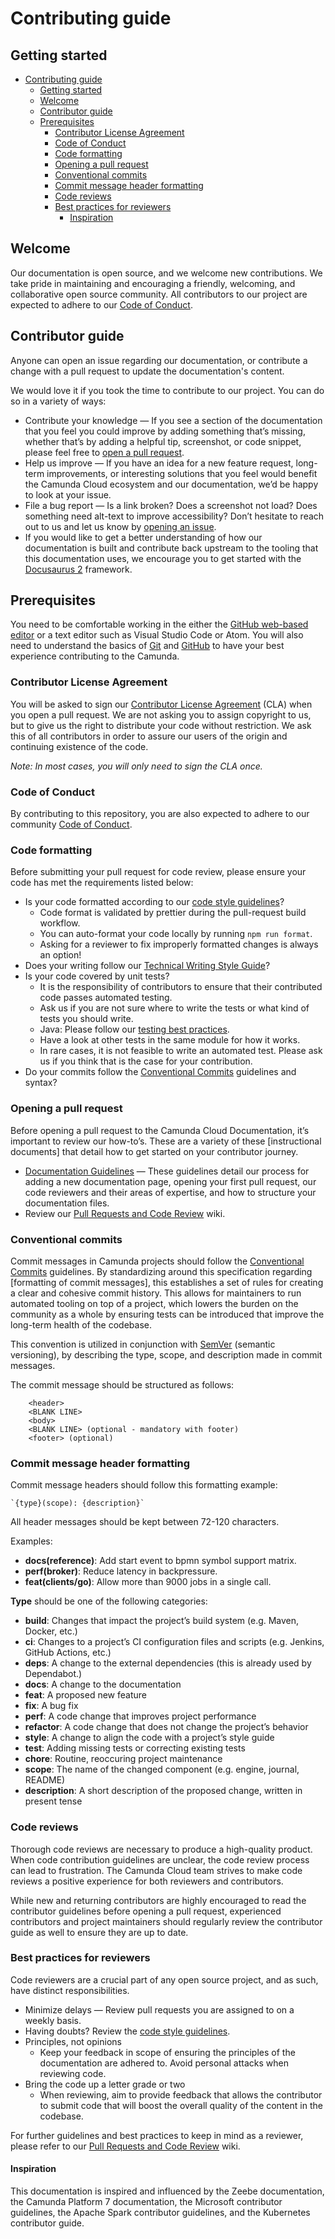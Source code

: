 # Contributing guide

## Getting started

- [Contributing guide](#contributing-guide)
  - [Getting started](#getting-started)
  - [Welcome](#welcome)
  - [Contributor guide](#contributor-guide)
  - [Prerequisites](#prerequisites)
    - [Contributor License Agreement](#contributor-license-agreement)
    - [Code of Conduct](#code-of-conduct)
    - [Code formatting](#code-formatting)
    - [Opening a pull request](#opening-a-pull-request)
    - [Conventional commits](#conventional-commits)
    - [Commit message header formatting](#commit-message-header-formatting)
    - [Code reviews](#code-reviews)
    - [Best practices for reviewers](#best-practices-for-reviewers)
      - [Inspiration](#inspiration)

## Welcome

Our documentation is open source, and we welcome new contributions. We take pride in maintaining and encouraging a friendly, welcoming, and collaborative open source community. All contributors to our project are expected to adhere to our [Code of Conduct].

## Contributor guide

Anyone can open an issue regarding our documentation, or contribute a change with a pull request to update the documentation's content.

We would love it if you took the time to contribute to our project. You can do so in a variety of ways:

- Contribute your knowledge — If you see a section of the documentation that you feel you could improve by adding something that’s missing, whether that’s by adding a helpful tip, screenshot, or code snippet, please feel free to [open a pull request].
- Help us improve — If you have an idea for a new feature request, long-term improvements, or interesting solutions that you feel would benefit the Camunda Cloud ecosystem and our documentation, we’d be happy to look at your issue.
- File a bug report — Is a link broken? Does a screenshot not load? Does something need alt-text to improve accessibility? Don’t hesitate to reach out to us and let us know by [opening an issue].
- If you would like to get a better understanding of how our documentation is built and contribute back upstream to the tooling that this documentation uses, we encourage you to get started with the [Docusaurus 2] framework.

## Prerequisites

You need to be comfortable working in the either the [GitHub web-based editor] or a text editor such as Visual Studio Code or Atom. You will also need to understand the basics of [Git] and [GitHub] to have your best experience contributing to the Camunda.

### Contributor License Agreement

You will be asked to sign our [Contributor License Agreement] (CLA) when you open a pull request. We are not asking you to assign copyright to us, but to give us the right to distribute your code without restriction. We ask this of all contributors in order to assure our users of the origin and continuing existence of the code.

_Note: In most cases, you will only need to sign the CLA once._

### Code of Conduct

By contributing to this repository, you are also expected to adhere to our community [Code of Conduct].

### Code formatting

Before submitting your pull request for code review, please ensure your code has met the requirements listed below:

- Is your code formatted according to our [code style guidelines]?
  - Code format is validated by prettier during the pull-request build workflow.
  - You can auto-format your code locally by running `npm run format`.
  - Asking for a reviewer to fix improperly formatted changes is always an option!
- Does your writing follow our [Technical Writing Style Guide]?
- Is your code covered by unit tests?
  - It is the responsibility of contributors to ensure that their contributed code passes automated testing.
  - Ask us if you are not sure where to write the tests or what kind of tests you should write.
  - Java: Please follow our [testing best practices].
  - Have a look at other tests in the same module for how it works.
  - In rare cases, it is not feasible to write an automated test. Please ask us if you think that is the case for your contribution.
- Do your commits follow the [Conventional Commits] guidelines and syntax?

### Opening a pull request

Before opening a pull request to the Camunda Cloud Documentation, it’s important to review our how-to’s. These are a variety of these [instructional documents] that detail how to get started on your contributor journey.

- [Documentation Guidelines] — These guidelines detail our process for adding a new documentation page, opening your first pull request, our code reviewers and their areas of expertise, and how to structure your documentation files.
- Review our [Pull Requests and Code Review] wiki.

### Conventional commits

Commit messages in Camunda projects should follow the [Conventional Commits] guidelines. By standardizing around this specification regarding [formatting of commit messages], this establishes a set of rules for creating a clear and cohesive commit history. This allows for maintainers to run automated tooling on top of a project, which lowers the burden on the community as a whole by ensuring tests can be introduced that improve the long-term health of the codebase.

This convention is utilized in conjunction with [SemVer] (semantic versioning), by describing the type, scope, and description made in commit messages.

The commit message should be structured as follows:

```
    <header>
    <BLANK LINE>
    <body>
    <BLANK LINE> (optional - mandatory with footer)
    <footer> (optional)
```

### Commit message header formatting

Commit message headers should follow this formatting example:

    `{type}(scope): {description}`

All header messages should be kept between 72-120 characters.

Examples:

- **docs(reference)**: Add start event to bpmn symbol support matrix.
- **perf(broker)**: Reduce latency in backpressure.
- **feat(clients/go)**: Allow more than 9000 jobs in a single call.

**Type** should be one of the following categories:

- **build**: Changes that impact the project’s build system (e.g. Maven, Docker, etc.)
- **ci**: Changes to a project’s CI configuration files and scripts (e.g. Jenkins, GitHub Actions, etc.)
- **deps**: A change to the external dependencies (this is already used by Dependabot.)
- **docs**: A change to the documentation
- **feat**: A proposed new feature
- **fix**: A bug fix
- **perf**: A code change that improves project performance
- **refactor**: A code change that does not change the project’s behavior
- **style**: A change to align the code with a project’s style guide
- **test**: Adding missing tests or correcting existing tests
- **chore**: Routine, reoccuring project maintenance
- **scope**: The name of the changed component (e.g. engine, journal, README)
- **description**: A short description of the proposed change, written in present tense

### Code reviews

Thorough code reviews are necessary to produce a high-quality product. When code contribution guidelines are unclear, the code review process can lead to frustration. The Camunda Cloud team strives to make code reviews a positive experience for both reviewers and contributors.

While new and returning contributors are highly encouraged to read the contributor guidelines before opening a pull request, experienced contributors and project maintainers should regularly review the contributor guide as well to ensure they are up to date.

### Best practices for reviewers

Code reviewers are a crucial part of any open source project, and as such, have distinct responsibilities.

- Minimize delays — Review pull requests you are assigned to on a weekly basis.
- Having doubts? Review the [code style guidelines].
- Principles, not opinions
  - Keep your feedback in scope of ensuring the principles of the documentation are adhered to. Avoid personal attacks when reviewing code.
- Bring the code up a letter grade or two
  - When reviewing, aim to provide feedback that allows the contributor to submit code that will boost the overall quality of the content in the codebase.

For further guidelines and best practices to keep in mind as a reviewer, please refer to our [Pull Requests and Code Review] wiki.

#### Inspiration

This documentation is inspired and influenced by the Zeebe documentation, the Camunda Platform 7 documentation, the Microsoft contributor guidelines,
the Apache Spark contributor guidelines, and the Kubernetes contributor guide.

[getting started]: ./getting-started
[welcome]: ./welcome
[contributor guide]: ./contributor-guide
[prerequisities]: ./prerequisities
[code of conduct]: ./code-of-conduct.md
[documentation]: https://github.com/camunda-cloud/camunda-cloud-documentation
[open a pull request]: https://github.com/camunda-cloud/camunda-cloud-documentation/compare
[conventional commits]: https://www.conventionalcommits.org/en/v1.0.0/#summary
[variety]: https://github.com/camunda-cloud/camunda-cloud-documentation/tree/master/howtos
[documentation guidelines]: https://github.com/camunda-cloud/camunda-cloud-documentation/blob/master/howtos/documentation-guidelines.md
[opening an issue]: https://github.com/camunda-cloud/camunda-cloud-documentation/issues
[docusaurus 2]: https://v2.docusaurus.io/
[github web-based editor]: https://docs.github.com/en/codespaces/the-githubdev-web-based-editor
[git]: https://git-scm.com/
[github]: https://lab.github.com/
[contributor license agreement]: https://cla-assistant.io/camunda-cloud/camunda-cloud-documentation
[code style guidelines]: https://github.com/camunda-cloud/zeebe/wiki/Code-Style
[testing best practices]: https://docs.camunda.io/docs/apis-clients/java-client/zeebe-process-test/
[conventional commits]: ./conventional-commits
[template and settings files]: https://github.com/camunda/camunda-bpm-platform/tree/master/settings
[technical writing style guide]: https://github.com/camunda-cloud/camunda-cloud-documentation/blob/master/howtos/technical-writing-styleguide.md
[pull requests and code review]: https://github.com/camunda-cloud/zeebe/wiki/Pull-Requests-and-Code-Reviews
[semver]: http://semver.org/
